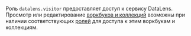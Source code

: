 Роль `datalens.visitor` предоставляет доступ к сервису DataLens. Просмотр или редактирование [воркбуков и коллекций](../../datalens/workbooks-collections/index.md) возможны при наличии соответствующих [ролей](#workbooks-collections-roles) для доступа к этим воркбукам и коллекциям.
